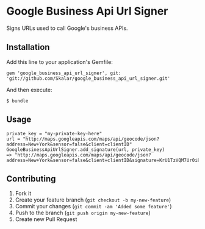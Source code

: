 # Google Business Api Url Signer

Signs URLs used to call Google's business APIs.

## Installation

Add this line to your application's Gemfile:

    gem 'google_business_api_url_signer', git: 'git://github.com/Skalar/google_business_api_url_signer.git'


And then execute:

    $ bundle

## Usage

    private_key = "my-private-key-here"
    url = "http://maps.googleapis.com/maps/api/geocode/json?address=New+York&sensor=false&client=clientID"
    GoogleBusinessApiUrlSigner.add_signature(url, private_key)
    => "http://maps.googleapis.com/maps/api/geocode/json?address=New+York&sensor=false&client=clientID&signature=KrU1TzVQM7Ur0i8i7K3huiw3MsA="

## Contributing

1. Fork it
2. Create your feature branch (`git checkout -b my-new-feature`)
3. Commit your changes (`git commit -am 'Added some feature'`)
4. Push to the branch (`git push origin my-new-feature`)
5. Create new Pull Request
